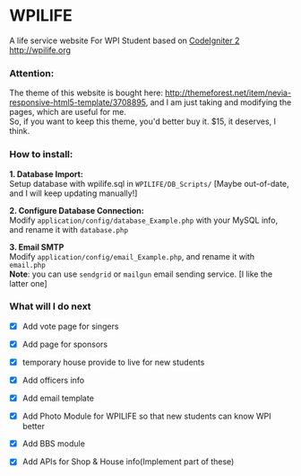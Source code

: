WPILIFE
=======

A life service website For WPI Student based on [CodeIgniter 2](https://codeigniter.com/) 
http://wpilife.org    


### Attention:   
The theme of this website is bought here: http://themeforest.net/item/nevia-responsive-html5-template/3708895, and I am just taking and modifying the pages, which are useful for me.     
So, if you want to keep this theme, you'd better buy it. $15, it deserves, I think.   

### How to install:
**1. Database Import:**    
Setup database with wpilife.sql in `WPILIFE/DB_Scripts/` [Maybe out-of-date, and I will keep updating manually!]   

**2. Configure Database Connection:**   
Modify `application/config/database_Example.php` with your MySQL info, and rename it with `database.php`   

**3. Email SMTP**    
Modify `application/config/email_Example.php`, and rename it with `email.php`     
**Note**: you can use `sendgrid` or `mailgun` email sending service.  [I like the latter one]

### What will I do next
* [x] Add vote page for singers     
* [x] Add page for sponsors       
* [x] temporary house provide to live for new students       
* [x] Add officers info      
* [x] Add email template          
* [x] Add Photo Module for WPILIFE so that new students can know WPI better        
* [x] Add BBS module    
* [x] Add APIs for Shop & House info(Implement part of these)      

